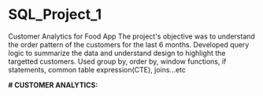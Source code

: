 # SQL_Project_1
Customer Analytics for Food App
The project's objective was to understand the order pattern of the customers for the last 6 months. Developed query logic to summarize the data and understand design to highlight the targetted customers. Used group by, order by, window functions, if statements, common table expression(CTE), joins...etc

**# CUSTOMER ANALYTICS:**


